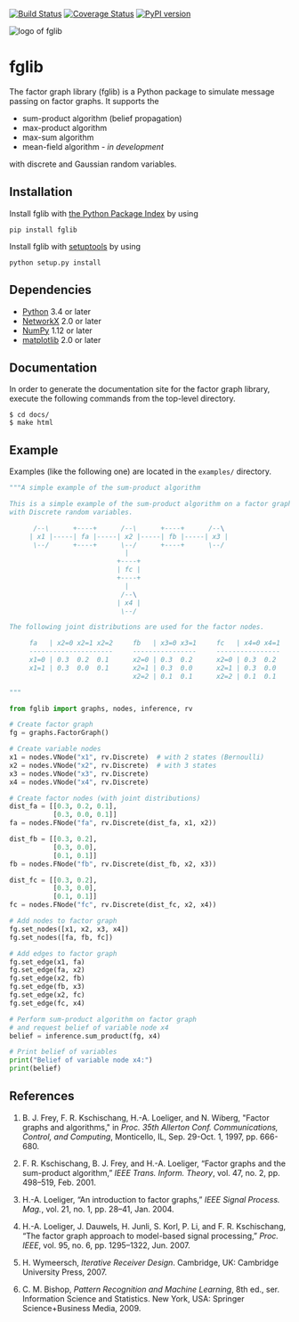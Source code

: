 [![Build Status](https://www.travis-ci.org/danbar/fglib.svg?branch=master)](https://www.travis-ci.org/danbar/fglib)
[![Coverage Status](https://coveralls.io/repos/github/danbar/fglib/badge.svg?branch=master)](https://coveralls.io/github/danbar/fglib?branch=master)
[![PyPI version](https://badge.fury.io/py/fglib.svg)](https://badge.fury.io/py/fglib)

![logo of fglib](https://rawgit.com/danbar/fglib/master/docs/logo.svg)

# fglib

The factor graph library (fglib) is a Python package to simulate message passing on factor graphs.
It supports the

* sum-product algorithm (belief propagation)
* max-product algorithm
* max-sum algorithm
* mean-field algorithm - _in development_

with discrete and Gaussian random variables.

## Installation

Install fglib with [the Python Package Index](https://pypi.python.org/pypi) by using

```
pip install fglib
```

Install fglib with [setuptools](https://pypi.python.org/pypi/setuptools) by using

```
python setup.py install
```

## Dependencies

* [Python](https://www.python.org/) 3.4 or later
* [NetworkX](https://networkx.github.io/) 2.0 or later
* [NumPy](http://www.numpy.org/) 1.12 or later
* [matplotlib](https://matplotlib.org/) 2.0 or later

## Documentation

In order to generate the documentation site for the factor graph library, execute the following commands from the top-level directory.

```
$ cd docs/
$ make html
```

## Example

Examples (like the following one) are located in the `examples/` directory.

```Python
"""A simple example of the sum-product algorithm

This is a simple example of the sum-product algorithm on a factor graph
with Discrete random variables.

      /--\      +----+      /--\      +----+      /--\
     | x1 |-----| fa |-----| x2 |-----| fb |-----| x3 |
      \--/      +----+      \--/      +----+      \--/
                             |
                           +----+
                           | fc |
                           +----+
                             |
                            /--\
                           | x4 |
                            \--/

The following joint distributions are used for the factor nodes.

     fa   | x2=0 x2=1 x2=2     fb   | x3=0 x3=1     fc   | x4=0 x4=1
     ---------------------     ----------------     ----------------
     x1=0 | 0.3  0.2  0.1      x2=0 | 0.3  0.2      x2=0 | 0.3  0.2
     x1=1 | 0.3  0.0  0.1      x2=1 | 0.3  0.0      x2=1 | 0.3  0.0
                               x2=2 | 0.1  0.1      x2=2 | 0.1  0.1

"""

from fglib import graphs, nodes, inference, rv

# Create factor graph
fg = graphs.FactorGraph()

# Create variable nodes
x1 = nodes.VNode("x1", rv.Discrete)  # with 2 states (Bernoulli)
x2 = nodes.VNode("x2", rv.Discrete)  # with 3 states
x3 = nodes.VNode("x3", rv.Discrete)
x4 = nodes.VNode("x4", rv.Discrete)

# Create factor nodes (with joint distributions)
dist_fa = [[0.3, 0.2, 0.1],
           [0.3, 0.0, 0.1]]
fa = nodes.FNode("fa", rv.Discrete(dist_fa, x1, x2))

dist_fb = [[0.3, 0.2],
           [0.3, 0.0],
           [0.1, 0.1]]
fb = nodes.FNode("fb", rv.Discrete(dist_fb, x2, x3))

dist_fc = [[0.3, 0.2],
           [0.3, 0.0],
           [0.1, 0.1]]
fc = nodes.FNode("fc", rv.Discrete(dist_fc, x2, x4))

# Add nodes to factor graph
fg.set_nodes([x1, x2, x3, x4])
fg.set_nodes([fa, fb, fc])

# Add edges to factor graph
fg.set_edge(x1, fa)
fg.set_edge(fa, x2)
fg.set_edge(x2, fb)
fg.set_edge(fb, x3)
fg.set_edge(x2, fc)
fg.set_edge(fc, x4)

# Perform sum-product algorithm on factor graph
# and request belief of variable node x4
belief = inference.sum_product(fg, x4)

# Print belief of variables
print("Belief of variable node x4:")
print(belief)
```

## References

1. B. J. Frey, F. R. Kschischang, H.-A. Loeliger, and N. Wiberg, "Factor graphs and algorithms,"
in _Proc. 35th Allerton Conf. Communications, Control, and Computing_, Monticello, IL, Sep. 29-Oct. 1, 1997, pp. 666-680.

2. F. R. Kschischang, B. J. Frey, and H.-A. Loeliger, “Factor graphs and the sum-product algorithm,” 
_IEEE Trans. Inform. Theory_, vol. 47, no. 2, pp. 498–519, Feb. 2001.

3. H.-A. Loeliger, “An introduction to factor graphs,” 
_IEEE Signal Process. Mag._, vol. 21, no. 1, pp. 28–41, Jan. 2004.

4. H.-A. Loeliger, J. Dauwels, H. Junli, S. Korl, P. Li, and F. R. Kschischang, “The factor graph approach to model-based signal processing,” 
_Proc. IEEE_, vol. 95, no. 6, pp. 1295–1322, Jun. 2007.

5. H. Wymeersch, _Iterative Receiver Design_.
Cambridge, UK: Cambridge University Press, 2007.

6. C. M. Bishop, _Pattern Recognition and Machine Learning_, 
8th ed., ser. Information Science and Statistics.
New York, USA: Springer Science+Business Media, 2009.
